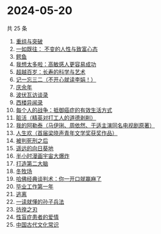 # 2024-05-20

共 25 条

<!-- BEGIN WEREAD -->
<!-- 最后更新时间 2024-05-20 21:02:29 +0800 -->
1. [重组与突破](https://weread.qq.com/web/bookDetail/67e32950813ab8db0g017351)
1. [一如既往： 不变的人性与致富心态](https://weread.qq.com/web/bookDetail/f8e322b0813ab8db0g01952e)
1. [鳄鱼](https://weread.qq.com/web/bookDetail/44832c50813ab8d99g01612b)
1. [我想太多啦：高敏感人更容易成功](https://weread.qq.com/web/bookDetail/db832970813ab8d8fg015a78)
1. [超越百岁：长寿的科学与艺术](https://weread.qq.com/web/bookDetail/12f326c0813ab8d88g015fdf)
1. [记一忘三二（不开心就读李娟！）](https://weread.qq.com/web/bookDetail/f1c321d0813ab6e60g0141c1)
1. [庆余年](https://weread.qq.com/web/bookDetail/0ae32be0570f000ae1bf155)
1. [波伏瓦访谈录](https://weread.qq.com/web/bookDetail/fe0324a0813ab8d4bg018bd7)
1. [西楼异闻录](https://weread.qq.com/web/bookDetail/96232390813ab8bf1g012dd8)
1. [每个人的战争：抵御癌症的有效生活方式](https://weread.qq.com/web/bookDetail/2a9328005e040e2a9417352)
1. [脏活（精英对打工人的道德剥削）](https://weread.qq.com/web/bookDetail/07332370813ab8d75g01490e)
1. [我的阿勒泰（马伊琍、周依然、于适主演同名电视剧原著）](https://weread.qq.com/web/bookDetail/6e732140813ab6e60g013caf)
1. [人生欢（首届梁晓声青年文学奖获奖作品）](https://weread.qq.com/web/bookDetail/37f329b0813ab8d08g011b34)
1. [被判死刑之后](https://weread.qq.com/web/bookDetail/e88324f0813ab8d1dg013d49)
1. [遥远的向日葵地](https://weread.qq.com/web/bookDetail/71932380717ea7b7719501e)
1. [半小时漫画宇宙大爆炸](https://weread.qq.com/web/bookDetail/3e9321f07277f0223e98277)
1. [打造第二大脑](https://weread.qq.com/web/bookDetail/f3032e10813ab88b1g011a36)
1. [冬牧场](https://weread.qq.com/web/bookDetail/d1d32fa053b924d1d0ac0a5)
1. [哈佛经典谈判术：你一开口就赢麻了](https://weread.qq.com/web/bookDetail/bf032c7072103ce5bf0568a)
1. [毕业工作第一年](https://weread.qq.com/web/bookDetail/57c32d50813ab8d2cg0157ab)
1. [逃离](https://weread.qq.com/web/bookDetail/3cf3255071d2e86f3cf3371)
1. [一读就懂的孙子兵法](https://weread.qq.com/web/bookDetail/500327c0813ab8bb3g01417a)
1. [彷徨之刃](https://weread.qq.com/web/bookDetail/e44327d05c7edee44530f9e)
1. [性盲症患者的爱情](https://weread.qq.com/web/bookDetail/79e32ed05e1c4579e68fd8c)
1. [中国古代文化常识](https://weread.qq.com/web/bookDetail/36832c507164851a368ca1b)
<!-- END WEREAD -->